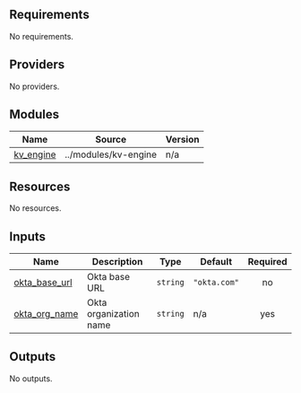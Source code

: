 <!-- BEGIN_TF_DOCS -->
## Requirements

No requirements.

## Providers

No providers.

## Modules

| Name | Source | Version |
|------|--------|---------|
| <a name="module_kv_engine"></a> [kv\_engine](#module\_kv\_engine) | ../modules/kv-engine | n/a |

## Resources

No resources.

## Inputs

| Name | Description | Type | Default | Required |
|------|-------------|------|---------|:--------:|
| <a name="input_okta_base_url"></a> [okta\_base\_url](#input\_okta\_base\_url) | Okta base URL | `string` | `"okta.com"` | no |
| <a name="input_okta_org_name"></a> [okta\_org\_name](#input\_okta\_org\_name) | Okta organization name | `string` | n/a | yes |

## Outputs

No outputs.
<!-- END_TF_DOCS -->
